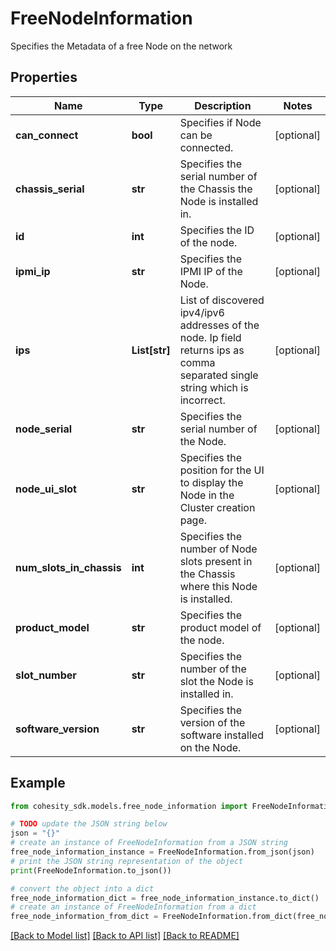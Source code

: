 # FreeNodeInformation

Specifies the Metadata of a free Node on the network

## Properties

Name | Type | Description | Notes
------------ | ------------- | ------------- | -------------
**can_connect** | **bool** | Specifies if Node can be connected. | [optional] 
**chassis_serial** | **str** | Specifies the serial number of the Chassis the Node is installed in. | [optional] 
**id** | **int** | Specifies the ID of the node. | [optional] 
**ipmi_ip** | **str** | Specifies the IPMI IP of the Node. | [optional] 
**ips** | **List[str]** | List of discovered ipv4/ipv6 addresses of the node. Ip field returns ips as comma separated single string which is incorrect. | [optional] 
**node_serial** | **str** | Specifies the serial number of the Node. | [optional] 
**node_ui_slot** | **str** | Specifies the position for the UI to display the Node in the Cluster creation page. | [optional] 
**num_slots_in_chassis** | **int** | Specifies the number of Node slots present in the Chassis where this Node is installed. | [optional] 
**product_model** | **str** | Specifies the product model of the node. | [optional] 
**slot_number** | **str** | Specifies the number of the slot the Node is installed in. | [optional] 
**software_version** | **str** | Specifies the version of the software installed on the Node. | [optional] 

## Example

```python
from cohesity_sdk.models.free_node_information import FreeNodeInformation

# TODO update the JSON string below
json = "{}"
# create an instance of FreeNodeInformation from a JSON string
free_node_information_instance = FreeNodeInformation.from_json(json)
# print the JSON string representation of the object
print(FreeNodeInformation.to_json())

# convert the object into a dict
free_node_information_dict = free_node_information_instance.to_dict()
# create an instance of FreeNodeInformation from a dict
free_node_information_from_dict = FreeNodeInformation.from_dict(free_node_information_dict)
```
[[Back to Model list]](../README.md#documentation-for-models) [[Back to API list]](../README.md#documentation-for-api-endpoints) [[Back to README]](../README.md)



